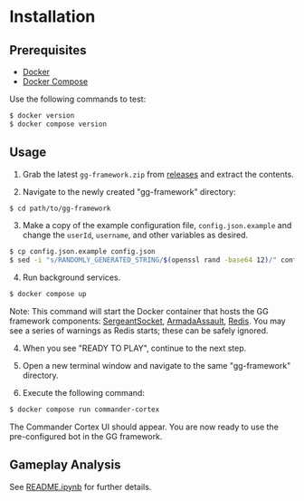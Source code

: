 # Installation
## Prerequisites

- [Docker](https://docs.docker.com/engine/install)
- [Docker Compose](https://docs.docker.com/compose/install)

Use the following commands to test:

```sh
$ docker version
$ docker compose version
```

## Usage

1. Grab the latest `gg-framework.zip` from [releases](https://github.com/CorsairCoalition/docs/releases) and extract the contents.

2. Navigate to the newly created "gg-framework" directory:

```sh
$ cd path/to/gg-framework
```

3. Make a copy of the example configuration file, `config.json.example` and change the `userId`, `username`, and other variables as desired.

```sh
$ cp config.json.example config.json
$ sed -i "s/RANDOMLY_GENERATED_STRING/$(openssl rand -base64 12)/" config.json
```

4. Run background services.

```sh
$ docker compose up
```

Note: This command will start the Docker container that hosts the GG framework components: [SergeantSocket](https://github.com/CorsairCoalition/SergeantSocket), [ArmadaAssault](https://github.com/CorsairCoalition/ArmadaAssault), [Redis](https://redis.io/). You may see a series of warnings as Redis starts; these can be safely ignored.

4. When you see "READY TO PLAY", continue to the next step.

5. Open a new terminal window and navigate to the same "gg-framework" directory.

6. Execute the following command:

```sh
$ docker compose run commander-cortex
```

The Commander Cortex UI should appear. You are now ready to use the pre-configured bot in the GG framework.

## Gameplay Analysis

See [README.ipynb](README.ipynb) for further details.
